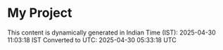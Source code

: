 # My Project

This content is dynamically generated in Indian Time (IST): 2025-04-30 11:03:18 IST
Converted to UTC: 2025-04-30 05:33:18 UTC
